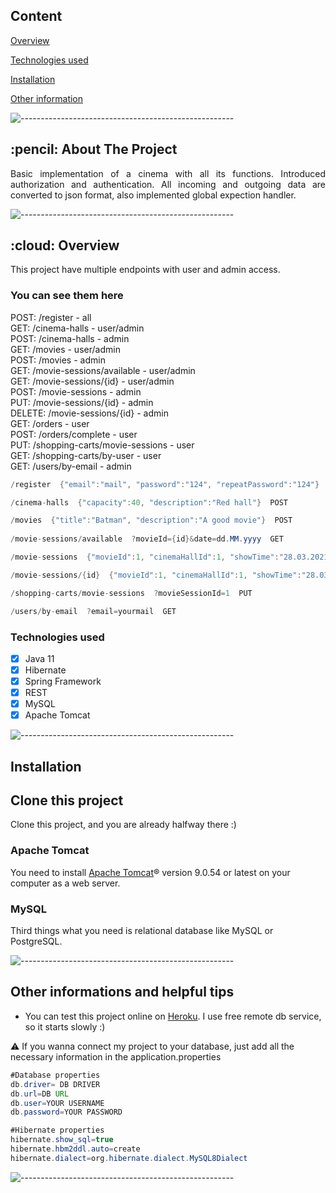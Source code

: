 ## Content

[Overview](#overview)

[Technologies used](#technologies)

[Installation](#installations)

[Other information](#other)




![-----------------------------------------------------](https://raw.githubusercontent.com/andreasbm/readme/master/assets/lines/rainbow.png)

<!-- ABOUT THE PROJECT -->
<h2 id="about-the-project"> :pencil: About The Project</h2>

<p align="justify"> 
 Basic implementation of a cinema with all its functions. Introduced authorization and authentication.
 All incoming and outgoing data are converted to json format, also implemented global expection handler.
 </p>

![-----------------------------------------------------](https://raw.githubusercontent.com/andreasbm/readme/master/assets/lines/rainbow.png)

<!-- OVERVIEW -->
<a name="overview"></a>
<h2 id="overview"> :cloud: Overview</h2>

<p align="justify"> 
  This project have multiple endpoints with user and admin access.<br/>

### **You can see them here**

POST: /register - all<br/>
GET: /cinema-halls - user/admin<br/>
POST: /cinema-halls - admin<br/>
GET: /movies - user/admin<br/>
POST: /movies - admin<br/>
GET: /movie-sessions/available - user/admin<br/>
GET: /movie-sessions/{id} - user/admin<br/>
POST: /movie-sessions - admin<br/>
PUT: /movie-sessions/{id} - admin<br/>
DELETE: /movie-sessions/{id} - admin<br/>
GET: /orders - user<br/>
POST: /orders/complete - user<br/>
PUT: /shopping-carts/movie-sessions - user<br/>
GET: /shopping-carts/by-user - user<br/>
GET: /users/by-email - admin<br/>

```java
/register  {"email":"mail", "password":"124", "repeatPassword":"124"}  POST

/cinema-halls  {"capacity":40, "description":"Red hall"}  POST

/movies  {"title":"Batman", "description":"A good movie"}  POST
 
/movie-sessions/available  ?movieId={id}&date=dd.MM.yyyy  GET

/movie-sessions  {"movieId":1, "cinemaHallId":1, "showTime":"28.03.2021 22:15"}  POST

/movie-sessions/{id}  {"movieId":1, "cinemaHallId":1, "showTime":"28.03.2021 22:15"}  PUT

/shopping-carts/movie-sessions  ?movieSessionId=1  PUT

/users/by-email  ?email=yourmail  GET
 ```
 <a name="technologies"></a>
</p>

### **Technologies used**

- [x] Java 11
- [x] Hibernate
- [x] Spring Framework
- [x] REST
- [x] MySQL
- [x] Apache Tomcat

<a name="installations"></a>

![-----------------------------------------------------](https://raw.githubusercontent.com/andreasbm/readme/master/assets/lines/rainbow.png)

## Installation

## **Clone this project**

Сlone this project, and you are already halfway there :)

### **Apache Tomcat**

You need to install [Apache Tomcat](https://tomcat.apache.org/download-90.cgi)® version 9.0.54 or latest on your computer as a web server.

### **MySQL**

Third things what you need is relational database like MySQL or PostgreSQL.

![-----------------------------------------------------](https://raw.githubusercontent.com/andreasbm/readme/master/assets/lines/rainbow.png)

## Other informations and helpful tips
<a name="other"></a>

- You can test this project online on [Heroku](https://basic-cinema.herokuapp.com/). I use free remote db service, so it starts slowly :)

⚠️ If you wanna connect my project to your database, just add all the necessary information in the application.properties


```java
#Database properties
db.driver= DB DRIVER
db.url=DB URL
db.user=YOUR USERNAME
db.password=YOUR PASSWORD

#Hibernate properties
hibernate.show_sql=true
hibernate.hbm2ddl.auto=create
hibernate.dialect=org.hibernate.dialect.MySQL8Dialect
```

![-----------------------------------------------------](https://raw.githubusercontent.com/andreasbm/readme/master/assets/lines/rainbow.png)


